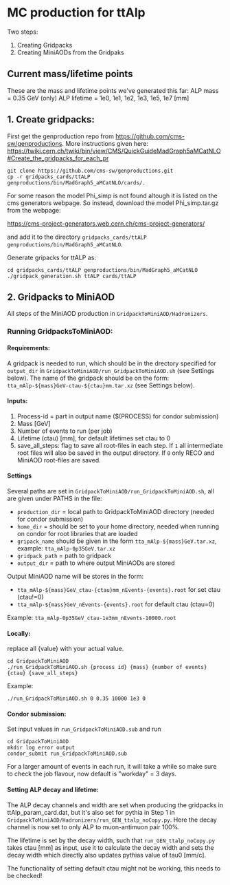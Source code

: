 # MC production for ttAlp #

Two steps:
1. Creating Gridpacks
2. Creating MiniAODs from the Gridpaks

## Current mass/lifetime points ##
These are the mass and lifetime points we've generated this far:
ALP mass = 0.35 GeV (only)
ALP lifetime = 1e0, 1e1, 1e2, 1e3, 1e5, 1e7 [mm]

## 1. Create gridpacks: ##

First get the genproduction repo from https://github.com/cms-sw/genproductions.
More instructions given here: https://twiki.cern.ch/twiki/bin/view/CMS/QuickGuideMadGraph5aMCatNLO#Create_the_gridpacks_for_each_pr

```
git clone https://github.com/cms-sw/genproductions.git
cp -r gridpacks_cards/ttALP genproductions/bin/MadGraph5_aMCatNLO/cards/.
```

For some reason the model Phi_simp is not found altough it is listed on the cms generators webpage. So instead, download the model Phi_simp.tar.gz from the webpage:

https://cms-project-generators.web.cern.ch/cms-project-generators/

and add it to the directory `gridpacks_cards/ttALP genproductions/bin/MadGraph5_aMCatNLO`.

Generate gripacks for ttALP as:
```
cd gridpacks_cards/ttALP genproductions/bin/MadGraph5_aMCatNLO
./gridpack_generation.sh ttALP cards/ttALP
```

## 2. Gridpacks to MiniAOD ##

All steps of the MiniAOD production in `GridpackToMiniAOD/Hadronizers`.

### Running GridpacksToMiniAOD: ###

#### Requirements: ####

A gridpack is needed to run, which should be in the drectory specified for `output_dir` in `GridpackToMiniAOD/run_GridpackToMiniAOD.sh` (see Settings below). The name of the gridpack should be on the form: `tta_mAlp-${mass}GeV-ctau-${ctau}mm.tar.xz` (see Settings below).

#### Inputs: ####

1. Process-id = part in output name ($(PROCESS) for condor submission)
2. Mass [GeV]
3. Number of events to run (per job)
4. Lifetime (ctau) [mm], for default lifetimes set ctau to 0
5. save_all_steps: flag to save all root-files in each step. If `1` all intermediate root files will also be saved in the output directory. If `0` only RECO and MiniAOD root-files are saved.

#### Settings ####

Several paths are set in `GridpackToMiniAOD/run_GridpackToMiniAOD.sh`, all are given under PATHS in the file:

* `production_dir` = local path to GridpackToMiniAOD directory (needed for condor submission)
* `home_dir` = should be set to your home directory, needed when running on condor for root libraries that are loaded
* `gripack_name` should be given in the form `tta_mAlp-${mass}GeV.tar.xz`, example: `tta_mAlp-0p35GeV.tar.xz`
* `gridpack_path` = path to gridpack
* `output_dir` = path to where output MiniAODs are stored

Output MiniAOD name will be stores in the form: 
* `tta_mAlp-${mass}GeV_ctau-{ctau}mm_nEvents-{events}.root` for set ctau (ctau!=0)
* `tta_mAlp-${mass}GeV_nEvents-{events}.root` for default ctau (ctau=0)

Example: `tta_mAlp-0p35GeV_ctau-1e3mm_nEvents-10000.root`

#### Locally: ####

replace all {value} with your actual value.

```
cd GridpackToMiniAOD
./run_GridpackToMiniAOD.sh {process id} {mass} {number of events} {ctau} {save_all_steps}
```

Example:
```
./run_GridpackToMiniAOD.sh 0 0.35 10000 1e3 0
```

#### Condor submission: ####

Set input values in `run_GridpackToMiniAOD.sub` and run

```
cd GridpackToMiniAOD
mkdir log error output
condor_submit run_GridpackToMiniAOD.sub
```

For a larger amount of events in each run, it will take a while so make sure to check the job flavour, now default is "workday" = 3 days.

#### Setting ALP decay and lifetime: ####

The ALP decay channels and width are set when producing the gridpacks in ttAlp_param_card.dat, but it's also set for pythia in Step 1 in `GridpackToMiniAOD/Hadronizers/run_GEN_ttalp_noCopy.py`. Here the decay channel is now set to only ALP to muon-antimuon pair 100%. 

The lifetime is set by the decay width, such that `run_GEN_ttalp_noCopy.py` takes ctau [mm] as input, use it to calculate the decay width and sets the decay width which directly also updates pythias value of tau0 [mm/c].

The functionality of setting default ctau might not be working, this needs to be checked!
